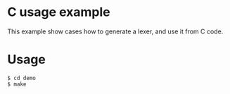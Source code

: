 
# C usage example

This example show cases how to generate a lexer, and use it
from C code.

# Usage

    $ cd demo
    $ make
